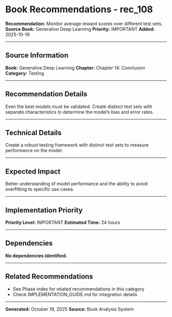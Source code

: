 # Book Recommendations - rec_108

**Recommendation:** Monitor average reward scores over different test sets.
**Source Book:** Generative Deep Learning
**Priority:** IMPORTANT
**Added:** 2025-10-19

---

## Source Information

**Book:** Generative Deep Learning
**Chapter:** Chapter 14: Conclusion
**Category:** Testing

---

## Recommendation Details

Even the best models must be validated. Create distinct test sets with separate characteristics to determine the model’s bias and error rates.

---

## Technical Details

Create a robust testing framework with distinct test sets to measure performance on the model.

---

## Expected Impact

Better understanding of model performance and the ability to avoid overfitting to specific use cases.

---

## Implementation Priority

**Priority Level:** IMPORTANT
**Estimated Time:** 24 hours

---

## Dependencies

**No dependencies identified.**

---

## Related Recommendations

- See Phase index for related recommendations in this category
- Check IMPLEMENTATION_GUIDE.md for integration details

---

**Generated:** October 19, 2025
**Source:** Book Analysis System
